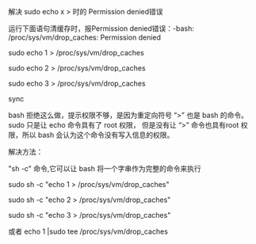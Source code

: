   解决 sudo echo x > 时的 Permission denied错误

运行下面语句清缓存时，报Permission denied错误：-bash: /proc/sys/vm/drop_caches: Permission denied

sudo echo 1 > /proc/sys/vm/drop_caches

sudo echo 2 > /proc/sys/vm/drop_caches

sudo echo 3 > /proc/sys/vm/drop_caches

sync


bash 拒绝这么做，提示权限不够，是因为重定向符号 “>” 也是 bash 的命令。sudo 只是让 echo 命令具有了 root 权限，
但是没有让 “>” 命令也具有root 权限，所以 bash 会认为这个命令没有写入信息的权限。


解决方法：

"sh -c" 命令,它可以让 bash 将一个字串作为完整的命令来执行

sudo sh -c "echo 1 > /proc/sys/vm/drop_caches"

sudo sh -c "echo 2 > /proc/sys/vm/drop_caches"

sudo sh -c "echo 3 > /proc/sys/vm/drop_caches"

或者
echo 1 |sudo tee /proc/sys/vm/drop_caches 
